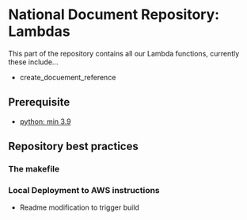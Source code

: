 # National Document Repository: Lambdas

This part of the repository contains all our Lambda functions, currently these include...

- create_docuement_reference

## Prerequisite

- [python: min 3.9](https://www.python.org/downloads/)

## Repository best practices

### The makefile

### Local Deployment to AWS instructions


- Readme modification to trigger build